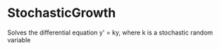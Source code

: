 # StochasticGrowth
Solves the differential equation y' = ky, where k is a stochastic random variable
